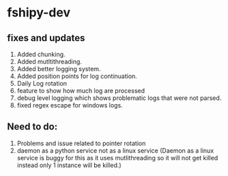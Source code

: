 # fshipy-dev
## fixes and updates
1) Added chunking.
2) Added mutltithreading.
3) Added better logging system.
4) Added position points for log continuation.
5) Daily Log rotation
6) feature to show how much log are processed
7) debug level logging which shows problematic logs that were not parsed.
8) fixed regex escape for windows logs.

## Need to do:
1) Problems and issue related to pointer rotation
2) daemon as a python service not as a linux service (Daemon as a linux service is buggy for this as it uses mutlithreading so it will not get killed instead only 1 instance will be killed.)
